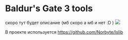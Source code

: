 # Baldur's Gate 3 tools
скоро тут будет описание (мб скоро а мб и нет :D )
<img src="https://cdn.discordapp.com/attachments/1125796988479361054/1153568382499700757/BG3_Tools_hIbGEbVOSH.png"/>


В проекте используется https://github.com/Norbyte/lslib
